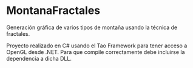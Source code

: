 MontanaFractales
================

Generación gráfica de varios tipos de montaña usando la técnica de fractales.

Proyecto realizado en C# usando el Tao Framework para tener acceso a OpenGL desde .NET. Para que compile correctamente
debe incluirse la dependencia a dicha DLL.


